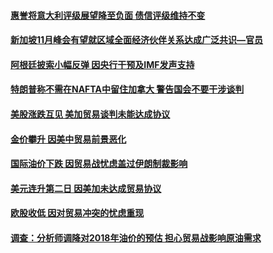 #### [惠誉将意大利评级展望降至负面 债信评级维持不变](../pages/CNIntlBizNews/idCNKCS1LI0DJ.md) 

#### [新加坡11月峰会有望就区域全面经济伙伴关系达成广泛共识—官员](../pages/CNIntlBizNews/idCNKCS1LI0DD.md) 

#### [阿根廷披索小幅反弹 因央行干预及IMF发声支持](../pages/CNIntlBizNews/idCNKCS1LI0D6.md) 

#### [特朗普称不需在NAFTA中留住加拿大 警告国会不要干涉谈判](../pages/CNIntlBizNews/idCNKCS1LI0AR.md) 

#### [美股涨跌互见 美加贸易谈判未能达成协议](../pages/CNIntlBizNews/idCNKCS1LG2YL.md) 

#### [金价攀升 因美中贸易前景恶化](../pages/CNIntlBizNews/idCNKCS1LG2YN.md) 

#### [国际油价下跌 因贸易战忧虑盖过伊朗制裁影响](../pages/CNIntlBizNews/idCNKCS1LG2YJ.md) 

#### [美元连升第二日 因美加未达成贸易协议](../pages/CNIntlBizNews/idCNKCS1LG2YH.md) 

#### [欧股收低 因对贸易冲突的忧虑重现](../pages/CNIntlBizNews/idCNKCS1LG2YC.md) 

#### [调查：分析师调降对2018年油价的预估 担心贸易战影响原油需求](../pages/CNIntlBizNews/idCNKCS1LG18J.md) 

